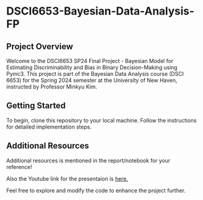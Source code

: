 # DSCI6653-Bayesian-Data-Analysis-FP

## Project Overview
Welcome to the DSCI6653 SP24 Final Project -  Bayesian Model for Estimating Discriminability and Bias in Binary Decision-Making using Pymc3. This project is part of the Bayesian Data Analysis course (DSCI 6653) for the Spring 2024 semester at the University of New Haven, instructed by Professor Minkyu Kim.


## Getting Started
To begin, clone this repository to your local machine. Follow the instructions for detailed implementation steps.


## Additional Resources
Additional resources is mentioned in the report/notebook for your reference!  

Also the Youtube link for the presentaion is [here.](https://youtu.be/NpcuF4Bf-BM)

Feel free to explore and modify the code to enhance the project further.
